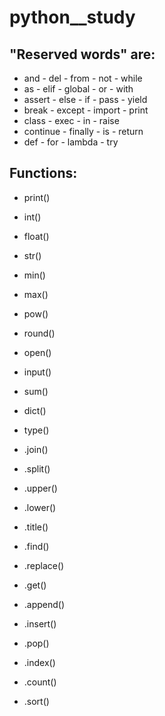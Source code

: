 # __python__study__

## "Reserved words" are:

- and       - del       - from      - not       - while    
- as        - elif      - global    - or        - with     
- assert    - else      - if        - pass      - yield    
- break     - except    - import    - print              
- class     - exec      - in        - raise              
- continue  - finally   - is        - return             
- def       - for       - lambda    - try


## Functions: 


- print()
- int()
- float()
- str()
- min()
- max()
- pow()
- round()
- open()
- input()
- sum()
- dict()
- type()


- .join()
- .split()
- .upper()
- .lower()
- .title()
- .find()
- .replace()
- .get()
- .append()
- .insert()
- .pop()
- .index()
- .count()
- .sort()

